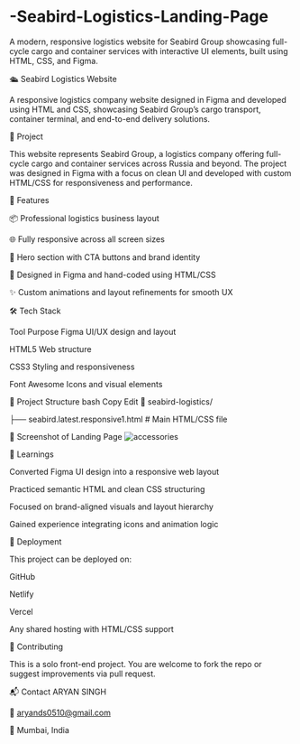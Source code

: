 # -Seabird-Logistics-Landing-Page
A modern, responsive logistics website for Seabird Group showcasing full-cycle cargo and container services with interactive UI elements, built using HTML, CSS, and Figma.

🛳️ Seabird Logistics Website

A responsive logistics company website designed in Figma and developed using HTML and CSS, showcasing Seabird Group’s cargo transport, container terminal, and end-to-end delivery solutions.

📌 Project 

This website represents Seabird Group, a logistics company offering full-cycle cargo and container services across Russia and beyond. The project was designed in Figma with a focus on clean UI and developed with custom HTML/CSS for responsiveness and performance.

🚀 Features

📦 Professional logistics business layout

🌐 Fully responsive across all screen sizes

🎯 Hero section with CTA buttons and brand identity

🎨 Designed in Figma and hand-coded using HTML/CSS

✨ Custom animations and layout refinements for smooth UX

🛠️ Tech Stack

Tool	Purpose
Figma	UI/UX design and layout

HTML5	Web structure

CSS3	Styling and responsiveness

Font Awesome	Icons and visual elements

📁 Project Structure
bash
Copy
Edit
📂 seabird-logistics/

 ├── seabird.latest.responsive1.html  # Main HTML/CSS file

📸 Screenshot of Landing Page
![accessories](https://github.com/user-attachments/assets/3503d875-3053-4d4d-9def-c226e6fb26d9)




🧠 Learnings

Converted Figma UI design into a responsive web layout

Practiced semantic HTML and clean CSS structuring

Focused on brand-aligned visuals and layout hierarchy

Gained experience integrating icons and animation logic


📌 Deployment

This project can be deployed on:

GitHub 

Netlify

Vercel

Any shared hosting with HTML/CSS support

🤝 Contributing

This is a solo front-end project. You are welcome to fork the repo or suggest improvements via pull request.

📬 Contact
ARYAN SINGH

📧 aryands0510@gmail.com 

📍 Mumbai, India
